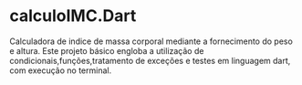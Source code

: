 # calculoIMC.Dart
Calculadora de indice de massa corporal mediante a fornecimento do peso e altura. Este projeto básico engloba a utilização de condicionais,funções,tratamento de exceções e testes em linguagem dart, com execução no terminal.

